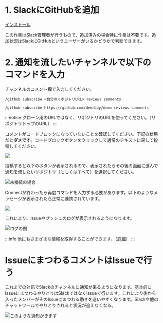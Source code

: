 # 1. SlackにGitHubを追加

[インストール](https://slack.com/intl/ja-jp/help/articles/232289568)

この作業はSlack管理者が行うもので、追加済みの場合特に作業は不要です。追加状況はSlackにGitHubというユーザーがいるかどうかで判断できます。

# 2. 通知を流したいチャンネルで以下のコマンドを入力

チャンネルのコメント欄で入力してください。

```
/github subscribe <自分のリポジトリURL> reviews comments
```

```example
/github subscribe https://github.com/deerboy/demo reviews comments
```

:::notice
クローン用のURLではなく、リポジトリのURLを使ってください。（リポジトリトップのURL）
:::

コメントがコードブロックになっていないことを確認してください。下記の状態だと**ダメです**。コードブロックボタンをクリックして通常のテキストに戻して投稿してください。

![](https://firebasestorage.googleapis.com/v0/b/tml-prod-74d27.appspot.com/o/lesson%2F1576113525530?alt=media&token=656747a5-51e0-43db-8c81-234e1a745f7e)

投稿すると以下のボタンが表示されるので、表示されたらその後の画面に進んで通知を流したいリポジトリ（もしくはすべて）を選択してください。

![](https://firebasestorage.googleapis.com/v0/b/tml-prod-74d27.appspot.com/o/lesson%2F1576113377618?alt=media&token=7aefb128-4a65-46b6-ad01-7658c3ebddcf "未接続の場合")

Connectが終わったら再度コマンドを入力する必要があります。以下のようなメッセージが表示されたら正常に連携されています。

![](https://firebasestorage.googleapis.com/v0/b/tml-prod-74d27.appspot.com/o/lesson%2F1576288748723?alt=media&token=49cbc899-0366-4fb0-9deb-a8bdf2d65442)

これにより、Issueやプッシュのログが表示されるようになります。

![](https://firebasestorage.googleapis.com/v0/b/tml-prod-74d27.appspot.com/o/lesson%2F1576288815382?alt=media&token=46125d2d-f781-4ed4-8a6c-2d7cd62f569b "ログの例")

:::info
他にもさまざまな情報を取得することができます。（[詳細](https://github.com/integrations/slack#configuration)）
:::

# IssueにまつわるコメントはIssueで行う

これまでの対応でSlackのチャンネルに通知が来るようになります。基本的にIssueにまつわるやりとりはSlackではなくIssueで行います。これにより後から入ったメンバーがそのIssueにまつわる動きを追いやすくなります。Slackや他のチャットツールでやりとりされると状況が追えなくなる。

![](https://firebasestorage.googleapis.com/v0/b/tml-prod-74d27.appspot.com/o/lesson%2F1576723907776?alt=media&token=7be21488-fc43-4072-bd7f-3efe1a819b1d "このような通知がきます")